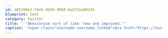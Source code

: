 ```yaml
---
id: a05190e1-f8eb-4b45-90b0-6a572ea96245
blueprint: text
category: twitter
title: '''@kevinrose sort of like "new and improved."'
caption: '<span class="username username_linked">@<a href="https://twitter.com/kevinrose" title="KΞVIN R◎SE (🪹,🦉)">kevinrose</a></span> sort of like "new and improved."'
---
```

